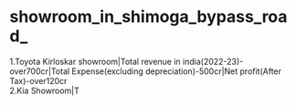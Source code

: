 # showroom_in_shimoga_bypass_road_<br>
1.Toyota Kirloskar showroom|Total revenue in india(2022-23)-over700cr|Total Expense(excluding depreciation)-500cr|Net profit(After Tax)-over120cr<br> 
2.Kia Showroom|T
